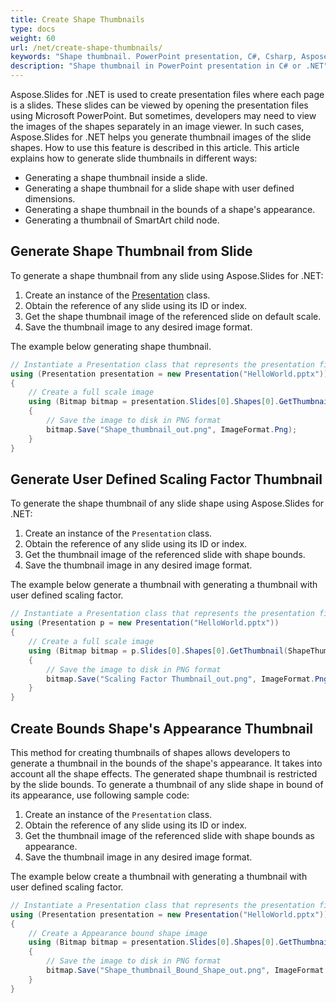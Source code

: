 ```yaml
---
title: Create Shape Thumbnails
type: docs
weight: 60
url: /net/create-shape-thumbnails/
keywords: "Shape thumbnail. PowerPoint presentation, C#, Csharp, Aspose.Slides for .NET"
description: "Shape thumbnail in PowerPoint presentation in C# or .NET"
---
```


Aspose.Slides for .NET is used to create presentation files where each page is a slides. These slides can be viewed by opening the presentation files using Microsoft PowerPoint. But sometimes, developers may need to view the images of the shapes separately in an image viewer. In such cases, Aspose.Slides for .NET helps you generate thumbnail images of the slide shapes. How to use this feature is described in this article.
This article explains how to generate slide thumbnails in different ways:

- Generating a shape thumbnail inside a slide.
- Generating a shape thumbnail for a slide shape with user defined dimensions.
- Generating a shape thumbnail in the bounds of a shape's appearance.
- Generating a thumbnail of SmartArt child node.
## **Generate Shape Thumbnail from Slide**
To generate a shape thumbnail from any slide using Aspose.Slides for .NET:

1. Create an instance of the [Presentation](https://apireference.aspose.com/slides/net/aspose.slides/presentation) class.
1. Obtain the reference of any slide using its ID or index.
1. Get the shape thumbnail image of the referenced slide on default scale.
1. Save the thumbnail image to any desired image format.

The example below generating shape thumbnail.

```c#
// Instantiate a Presentation class that represents the presentation file
using (Presentation presentation = new Presentation("HelloWorld.pptx"))
{
    // Create a full scale image
    using (Bitmap bitmap = presentation.Slides[0].Shapes[0].GetThumbnail())
    {
        // Save the image to disk in PNG format
        bitmap.Save("Shape_thumbnail_out.png", ImageFormat.Png);
    }
}
```


## **Generate User Defined Scaling Factor Thumbnail**
To generate the shape thumbnail of any slide shape using Aspose.Slides for .NET:

1. Create an instance of the `Presentation` class.
1. Obtain the reference of any slide using its ID or index.
1. Get the thumbnail image of the referenced slide with shape bounds.
1. Save the thumbnail image in any desired image format.

The example below generate a thumbnail with generating a thumbnail with user defined scaling factor.

```c#
// Instantiate a Presentation class that represents the presentation file
using (Presentation p = new Presentation("HelloWorld.pptx"))
{
    // Create a full scale image
    using (Bitmap bitmap = p.Slides[0].Shapes[0].GetThumbnail(ShapeThumbnailBounds.Shape, 1, 1))
    {
        // Save the image to disk in PNG format
        bitmap.Save("Scaling Factor Thumbnail_out.png", ImageFormat.Png);
    }
}
```


## **Create Bounds Shape's Appearance Thumbnail**
This method for creating thumbnails of shapes allows developers to generate a thumbnail in the bounds of the shape's appearance. It takes into account all the shape effects. The generated shape thumbnail is restricted by the slide bounds. To generate a thumbnail of any slide shape in bound of its appearance, use following sample code:

1. Create an instance of the `Presentation` class.
1. Obtain the reference of any slide using its ID or index.
1. Get the thumbnail image of the referenced slide with shape bounds as appearance.
1. Save the thumbnail image in any desired image format.

The example below create a thumbnail with generating a thumbnail with user defined scaling factor.

```c#
// Instantiate a Presentation class that represents the presentation file
using (Presentation presentation = new Presentation("HelloWorld.pptx"))
{
    // Create a Appearance bound shape image
    using (Bitmap bitmap = presentation.Slides[0].Shapes[0].GetThumbnail(ShapeThumbnailBounds.Appearance, 1, 1))
    {
        // Save the image to disk in PNG format
        bitmap.Save("Shape_thumbnail_Bound_Shape_out.png", ImageFormat.Png);
    }
}
```

